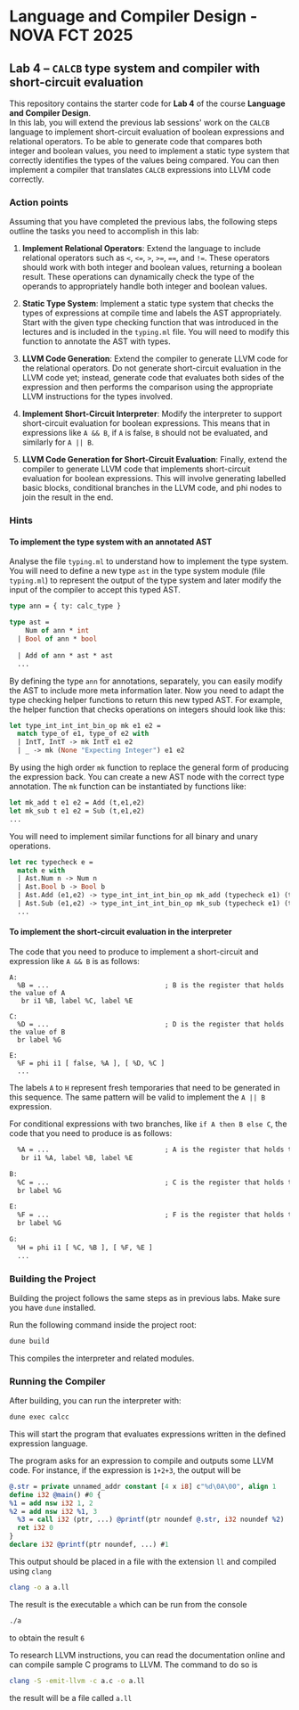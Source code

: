 # Language and Compiler Design - NOVA FCT 2025

## Lab 4 – `CALCB` type system and compiler with short-circuit evaluation

This repository contains the starter code for **Lab 4** of the course **Language and Compiler Design**.  
In this lab, you will extend the previous lab sessions' work on the `CALCB` language to implement short-circuit evaluation of boolean expressions and relational operators. To be able to generate code that compares both integer and boolean values, you need to implement a static type system that correctly identifies the types of the values being compared. You can then implement a compiler that translates `CALCB` expressions into LLVM code correctly.

### Action points

Assuming that you have completed the previous labs, the following steps outline the tasks you need to accomplish in this lab:

1. **Implement Relational Operators**: Extend the language to include relational operators such as `<`, `<=`, `>`, `>=`, `==`, and `!=`. These operators should work with both integer and boolean values, returning a boolean result. These operations can dynamically check the type of the operands to appropriately handle both integer and boolean values.

2. **Static Type System**: Implement a static type system that checks the types of expressions at compile time and labels the AST appropriately. Start with the given type checking function that was introduced in the lectures and is included in the `typing.ml` file. You will need to modify this function to annotate the AST with types.

3. **LLVM Code Generation**: Extend the compiler to generate LLVM code for the relational operators. Do not generate short-circuit evaluation in the LLVM code yet; instead, generate code that evaluates both sides of the expression and then performs the comparison using the appropriate LLVM instructions for the types involved.

4. **Implement Short-Circuit Interpreter**: Modify the interpreter to support short-circuit evaluation for boolean expressions. This means that in expressions like `A && B`, if `A` is false, `B` should not be evaluated, and similarly for `A || B`.

5. **LLVM Code Generation for Short-Circuit Evaluation**: Finally, extend the compiler to generate LLVM code that implements short-circuit evaluation for boolean expressions. This will involve generating labelled basic blocks, conditional branches in the LLVM code, and phi nodes to join the result in the end. 

### Hints

#### To implement the type system with an annotated AST

Analyse the file `typing.ml` to understand how to implement the type system. You will need to define a new type `ast` in the type system module (file `typing.ml`) to represent the output of the type system and later modify the input of the compiler to accept this typed AST.

```ocaml
type ann = { ty: calc_type }

type ast = 
    Num of ann * int
  | Bool of ann * bool
  
  | Add of ann * ast * ast
  ...
```

By defining the type `ann` for annotations, separately, you can easily modify the AST to include more meta information later. Now you need to adapt the type checking helper functions to return this new typed AST. For example, the helper function that checks operations on integers should look like this:

```ocaml
let type_int_int_int_bin_op mk e1 e2 = 
  match type_of e1, type_of e2 with
  | IntT, IntT -> mk IntT e1 e2
  | _ -> mk (None "Expecting Integer") e1 e2
```

By using the high order `mk` function to replace the general form of producing the expression back. You can create a new AST node with the correct type annotation. The `mk` function can be instantiated by functions like:

```ocaml
let mk_add t e1 e2 = Add (t,e1,e2) 
let mk_sub t e1 e2 = Sub (t,e1,e2) 
...
```

You will need to implement similar functions for all binary and unary operations.

```ocaml
let rec typecheck e =
  match e with  
  | Ast.Num n -> Num n
  | Ast.Bool b -> Bool b
  | Ast.Add (e1,e2) -> type_int_int_int_bin_op mk_add (typecheck e1) (typecheck e2)
  | Ast.Sub (e1,e2) -> type_int_int_int_bin_op mk_sub (typecheck e1) (typecheck e2)
  ...
```

#### To implement the short-circuit evaluation in the interpreter

The code that you need to produce to implement a short-circuit and expression like `A && B` is as follows:

```shell
A:
  %B = ...                             ; B is the register that holds the value of A
   br i1 %B, label %C, label %E

C:
  %D = ...                             ; D is the register that holds the value of B
  br label %G

E:
  %F = phi i1 [ false, %A ], [ %D, %C ]
  ...
```

The labels `A` to `H` represent fresh temporaries that need to be generated in this sequence.  The same pattern will be valid to implement the `A || B` expression. 

For conditional expressions with two branches, like `if A then B else C`, the code that you need to produce is as follows:


```ocaml
  %A = ...                             ; A is the register that holds the condition result
   br i1 %A, label %B, label %E

B:
  %C = ...                             ; C is the register that holds the result of the then branch
  br label %G

E:
  %F = ...                             ; F is the register that holds the result of the else branch
  br label %G

G:
  %H = phi i1 [ %C, %B ], [ %F, %E ]
  ...
```

### Building the Project

Building the project follows the same steps as in previous labs. Make sure you have `dune` installed.

Run the following command inside the project root:

```bash
dune build
```

This compiles the interpreter and related modules.

### Running the Compiler

After building, you can run the interpreter with:

```bash
dune exec calcc
```

This will start the program that evaluates expressions written in the defined expression language.

The program asks for an expression to compile and outputs some LLVM code. For instance, if the expression is `1+2+3`, the output will be

```LLVM
@.str = private unnamed_addr constant [4 x i8] c"%d\0A\00", align 1
define i32 @main() #0 {
%1 = add nsw i32 1, 2
%2 = add nsw i32 %1, 3
  %3 = call i32 (ptr, ...) @printf(ptr noundef @.str, i32 noundef %2)
  ret i32 0
}
declare i32 @printf(ptr noundef, ...) #1
```

This output should be placed in a file with the extension `ll` and compiled using `clang`

```bash
clang -o a a.ll
```

The result is the executable `a` which can be run from the console 

```bash
./a
```

to obtain the result `6`

To research LLVM instructions, you can read the documentation online and can compile sample C programs to LLVM. The command to do so is

  ```bash
  clang -S -emit-llvm -c a.c -o a.ll
  ```

  the result will be a file called `a.ll`

